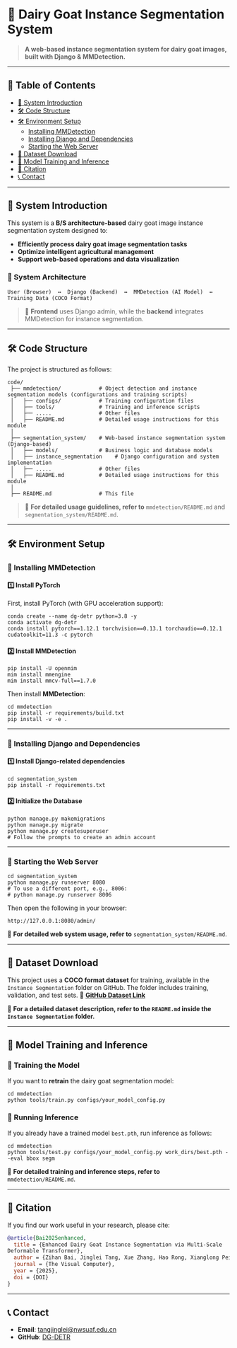 # 🐐 Dairy Goat Instance Segmentation System

> **A web-based instance segmentation system for dairy goat images, built with Django & MMDetection.**

---

## 📌 Table of Contents
- [🌟 System Introduction](#-system-introduction)
- [🛠️ Code Structure](#-code-structure)
- [🛠️ Environment Setup](#-environment-setup)
  - [Installing MMDetection](#installing-mmdetection)
  - [Installing Django and Dependencies](#installing-django-and-dependencies)
  - [Starting the Web Server](#starting-the-web-server)
- [📎 Dataset Download](#-dataset-download)
- [🚀 Model Training and Inference](#-model-training-and-inference)
- [📝 Citation](#-citation)
- [📞 Contact](#-contact)

---

## 🌟 **System Introduction**
This system is a **B/S architecture-based** dairy goat image instance segmentation system designed to:
- **Efficiently process dairy goat image segmentation tasks**
- **Optimize intelligent agricultural management**
- **Support web-based operations and data visualization**

### **🔹 System Architecture**
```
User (Browser)  ↔  Django (Backend)  ↔  MMDetection (AI Model)  ↔  Training Data (COCO Format)
```
> 📏 **Frontend** uses Django admin, while the **backend** integrates MMDetection for instance segmentation.

---

## 🛠️ **Code Structure**
The project is structured as follows:
```
code/
 ├── mmdetection/            # Object detection and instance segmentation models (configurations and training scripts)
 │   ├── configs/            # Training configuration files
 │   ├── tools/              # Training and inference scripts
 │   ├── .....               # Other files
 │   ├── README.md           # Detailed usage instructions for this module
 │
 ├── segmentation_system/    # Web-based instance segmentation system (Django-based)
 │   ├── models/             # Business logic and database models
 │   ├── instance_segmentation    # Django configuration and system implementation
 │   ├── .....               # Other files
 │   ├── README.md           # Detailed usage instructions for this module
 │
 ├── README.md               # This file
```
> 📄 **For detailed usage guidelines, refer to** `mmdetection/README.md` and `segmentation_system/README.md`.

---

## 🛠️ **Environment Setup**
### **🔹 Installing MMDetection**
#### **1️⃣ Install PyTorch**
First, install PyTorch (with GPU acceleration support):
```shell
conda create --name dg-detr python=3.8 -y
conda activate dg-detr
conda install pytorch==1.12.1 torchvision==0.13.1 torchaudio==0.12.1 cudatoolkit=11.3 -c pytorch
```

#### **2️⃣ Install MMDetection**
```shell
pip install -U openmim
mim install mmengine
mim install mmcv-full==1.7.0
```
Then install **MMDetection**:
```shell
cd mmdetection
pip install -r requirements/build.txt
pip install -v -e .
```

---

### **🔹 Installing Django and Dependencies**
#### **1️⃣ Install Django-related dependencies**
```shell
cd segmentation_system
pip install -r requirements.txt
```
#### **2️⃣ Initialize the Database**
```shell
python manage.py makemigrations
python manage.py migrate
python manage.py createsuperuser
# Follow the prompts to create an admin account
```

---

### **🔹 Starting the Web Server**
```shell
cd segmentation_system
python manage.py runserver 8080
# To use a different port, e.g., 8006:
# python manage.py runserver 8006
```
Then open the following in your browser:
```
http://127.0.0.1:8080/admin/
```
📄 **For detailed web system usage, refer to** `segmentation_system/README.md`.

---

## 📎 **Dataset Download**
This project uses a **COCO format dataset** for training, available in the `Instance Segmentation` folder on GitHub.
The folder includes training, validation, and test sets.
📎 **[GitHub Dataset Link](https://github.com/tiana-tang/DiaryGoatMVT.git)**  

📄 **For a detailed dataset description, refer to the `README.md` inside the `Instance Segmentation` folder.**

---

## 🚀 **Model Training and Inference**
### **🔹 Training the Model**
If you want to **retrain** the dairy goat segmentation model:
```shell
cd mmdetection
python tools/train.py configs/your_model_config.py
```

### **🔹 Running Inference**
If you already have a trained model `best.pth`, run inference as follows:
```shell
cd mmdetection
python tools/test.py configs/your_model_config.py work_dirs/best.pth --eval bbox segm
```
📄 **For detailed training and inference steps, refer to** `mmdetection/README.md`.

---

## 📝 **Citation**
If you find our work useful in your research, please cite:

```bibtex
@article{Bai2025enhanced,
  title = {Enhanced Dairy Goat Instance Segmentation via Multi-Scale
Deformable Transformer},
  author = {Zihan Bai, Jinglei Tang, Xue Zhang, Hao Rong, Xianglong Pei and Yawei Ding},
  journal = {The Visual Computer},
  year = {2025},
  doi = {DOI}
}
```

---

## 📞 **Contact**
- **Email**: tangjinglei@nwsuaf.edu.cn
- **GitHub**: [DG-DETR](https://github.com/tiana-tang/DG-DETR.git)

